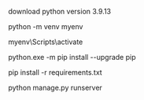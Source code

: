 download python version 3.9.13

python -m venv myenv

myenv\Scripts\activate

python.exe -m pip install --upgrade pip

pip install -r requirements.txt

python manage.py runserver
